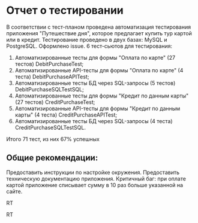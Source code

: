 # Отчет о тестировании

В соответствии с тест-планом проведена автоматизация тестирования приложения "Путешествие дня", которое предлагает купить тур картой или в кредит.
Тестирование проведено в двух базах: MySQL и PostgreSQL.
Оформлено   issue.
6 тест-сьютов для тестирования:

1. Автоматизированные тесты для формы "Оплата по карте" (27 тестов) DebitPurchaseTest;
2. Автоматизированные API-тесты для формы "Оплата по карте" (4 теста) DebitPurchaseAPITest;
3. Автоматизированные тесты БД через SQL-запросы (5 тестов) DebitPurchaseSQLTestSQL;
4. Автоматизированные тесты для формы "Кредит по данным карты" (27 тестов) CreditPurchaseTest;
5. Автоматизированные API-тесты для формы "Кредит по данным карты" (4 теста) CreditPurchaseAPITest;
6. Автоматизированные тесты БД через SQL-запросы (4 теста) CreditPurchaseSQLTestSQL.

Итого 71 тест, из них 67% успешных

## Общие рекомендации:

Предоставить инструкции по настройке окружения.
Предоставить техническую документацию приложения.
Критичный баг: при оплате картой приложение списывает сумму в 10 раз больше указанной на сайте.

RT










RT